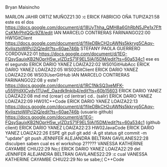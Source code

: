 Bryan Maisincho 



MARLON JAHIR ORTIZ MUÑOZ21:30
:c
ERICK FABRICIO OÑA TUPIZA21:58
este es el dos
https://docs.google.com/document/d/18UyThha_QMH8a6GhRbN5JPe1x7FftCsKMrPhtQQc9Z8/edit
IAN MARCELO CONTRERAS FARINANGO22:00
HW1GitClient
https://docs.google.com/document/d/1fiIeDBkCH2cAWNs5kkryg5CAqy-KvjlqztqWIPcl2iQ/edit?ts=60ae746b
STEFANY PAOLA GUERRERO CORDOVA22:01
https://docs.google.com/document/d/1EG-FQsySaujxKB2NOprH5w_yIZDzS71F9EL5IAi15DM/edit?ts=60a534c1
ese es el segundo 
ERICK DARIO YANEZ LOAIZA22:02
WS01GitHubAcc
ERICK DARIO YANEZ LOAIZA22:05
WS02GitClient
ERICK DARIO YANEZ LOAIZA22:06
WS03UserGitHub
IAN MARCELO CONTRERAS FARINANGO22:08
y este? 
https://docs.google.com/document/d/1RC1NkSQ3xeMFK-u559YdXICvdv1TUwE_Oazdk9nkib4/edit?ts=60b15603
ERICK DARIO YANEZ LOAIZA22:08
md
md (crear)
cd (entrar)
cd.. (salir)
ERICK DARIO YANEZ LOAIZA22:09
HW01C++Code
ERICK DARIO YANEZ LOAIZA22:13
https://docs.google.com/document/d/1fiIeDBkCH2cAWNs5kkryg5CAqy-KvjlqztqWIPcl2iQ/edit?ts=60ae746b      (usuario github)
https://docs.google.com/document/d/1EG-FQsySaujxKB2NOprH5w_yIZDzS71F9EL5IAi15DM/edit?ts=60a534c1      (github client)
ERICK DARIO YANEZ LOAIZA22:23
HW02JavaCode
ERICK DARIO YANEZ LOAIZA22:26
ESPE
git pull
git add -A
git status
git commit -m "update"
git push
JENNIFER ALEJANDRA BELTRAN GAVILANES22:28
disculpen saben cual es el workshop 2?????
VANESSA KATHERINE CAYAMBE CHIU22:29
No;(
ERICK DARIO YANEZ LOAIZA22:29
del
JENNIFER ALEJANDRA BELTRAN GAVILANES22:29
:c cual 
VANESSA KATHERINE CAYAMBE CHIU22:29
No se sabe;(
C++Code
